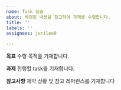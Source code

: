 ```yaml
---
name: Task 실습
about: 배정된 내용을 참고하여 과제를 수행합니다.
title: ''
labels: ''
assignees: jurilee0

---
```


**목표**
수행 목적을 기재합니다.

**과제**
진행할 task를 기재합니다.

**참고사항**
제약 상황 및 참고 레퍼런스를 기재합니다
